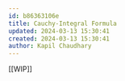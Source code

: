 ```yaml
---
id: b86363106e
title: Cauchy-Integral Formula
updated: 2024-03-13 15:30:41
created: 2024-03-13 15:30:41
author: Kapil Chaudhary
---
```

[[WIP]] 